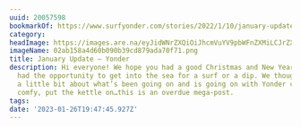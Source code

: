 ```yaml
---
uuid: 20057598
bookmarkOf: https://www.surfyonder.com/stories/2022/1/10/january-update
category: 
headImage: https://images.are.na/eyJidWNrZXQiOiJhcmVuYV9pbWFnZXMiLCJrZXkiOiIyMDA1NzU5OC9vcmlnaW5hbF8wMmFiMTU4YTRkNjBiMDkwYjM5Y2Q4NzlhZGE3MGY3MS5wbmciLCJlZGl0cyI6eyJyZXNpemUiOnsid2lkdGgiOjEyMDAsImhlaWdodCI6MTIwMCwiZml0IjoiaW5zaWRlIiwid2l0aG91dEVubGFyZ2VtZW50Ijp0cnVlfSwid2VicCI6eyJxdWFsaXR5Ijo5MH0sImpwZWciOnsicXVhbGl0eSI6OTB9LCJyb3RhdGUiOm51bGx9fQ==?bc=0
imageName: 02ab158a4d60b090b39cd879ada70f71.png
title: January Update — Yonder
description: Hi everyone! We hope you had a good Christmas and New Years and have
  had the opportunity to get into the sea for a surf or a dip. We thought we’d share
  a little bit about what’s been going on and is going on with Yonder currently. Get
  comfy, put the kettle on…this is an overdue mega-post.
tags: 
date: '2023-01-26T19:47:45.927Z'
---
```

